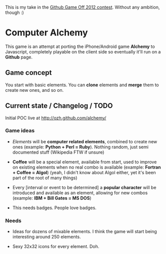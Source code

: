 This is my take in the <a href="https://github.com/blog/1303-github-game-off">Github Game Off 2012 contest</a>. Without any ambition, though :)

# Computer Alchemy

This game is an attempt at porting the iPhone/Android game **Alchemy** to Javascript, completely playable on the client side so eventually it'll run on a **Github** page.

## Game concept

You start with basic elements. You can **clone** elements and **merge** them to create new ones, and so on.

## Current state / Changelog / TODO

Initial POC live at http://ozh.github.com/alchemy/

### Game ideas

- _Elements_ will be __computer related elements__, combined to create new ones (example: __Python + Perl = Ruby__). Nothing random, just semi documented stuff (Wikipedia FTW if unsure)

- **Coffee** will be a special element, available from start, used to improve on existing elements when no real combo is available (example: **Fortran + Coffee = Algol**) (yeah, I didn't know about Algol either, yet it's been part of the root of many things)

- Every [interval or event to be determined] a __popular character__ will be introduced and available as an element, allowing for new combos (example: __IBM + Bill Gates = MS DOS__)

- This needs badges. People love badges.

### Needs

- Ideas for dozens of mixable elements. I think the game will start being interesting around 250 elements.

- Sexy 32x32 icons for every element. Doh.

